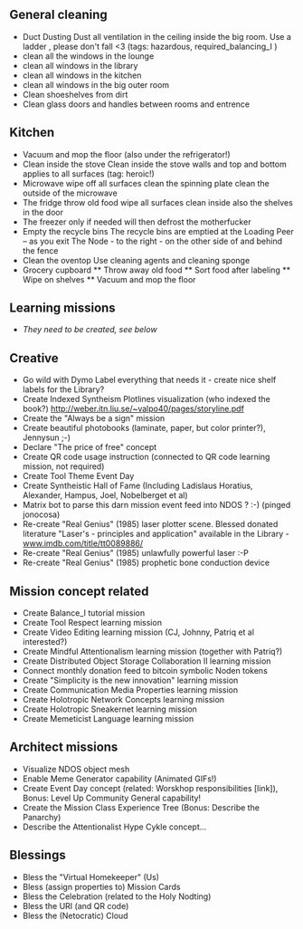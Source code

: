 ## General cleaning

* Duct Dusting
  Dust all ventilation in the ceiling inside the big room. Use a ladder , please don't fall <3
  (tags: hazardous, required_balancing_I )
* clean all the windows in the lounge
* clean all windows in the library 
* clean all windows in the kitchen 
* clean all windows in the big outer room 
* Clean shoeshelves from dirt 
* Clean glass doors and handles between rooms and entrence 

## Kitchen

* Vacuum and mop the floor (also under the refrigerator!)
* Clean inside the stove
  Clean inside the stove walls and top and bottom applies to all surfaces 
  (tag: heroic!)
* Microwave 
  wipe off all surfaces clean the spinning plate clean the outside of the microwave
* The fridge 
  throw old food 
  wipe all surfaces clean inside 
  also the shelves in the door 
* The freezer 
  only if needed will then defrost the motherfucker
* Empty the recycle bins
  The recycle bins are emptied at the Loading Peer – as you exit The Node - to the right - on the other side of and behind the fence 
* Clean the oventop
  Use cleaning agents and cleaning sponge 
* Grocery cupboard
** Throw away old food 
** Sort food after labeling 
** Wipe on shelves 
** Vacuum and mop the floor


## Learning missions

* _They need to be created, see below_


## Creative

* Go wild with Dymo
  Label everything that needs it - create nice shelf labels for the Library?
* Create Indexed Syntheism Plotlines visualization (who indexed the book?) http://weber.itn.liu.se/~valpo40/pages/storyline.pdf
* Create the "Always be a sign" mission
* Create beautiful photobooks (laminate, paper, but color printer?), Jennysun ;-)
* Declare "The price of free" concept
* Create QR code usage instruction (connected to QR code learning mission, not required)
* Create Tool Theme Event Day
* Create Syntheistic Hall of Fame (Including Ladislaus Horatius, Alexander, Hampus, Joel, Nobelberget et al)
* Matrix bot to parse this darn mission event feed into NDOS ? :-) (pinged jonocosa)
* Re-create "Real Genius" (1985) laser plotter scene. Blessed donated literature "Laser's - principles and application" available in the Library - www.imdb.com/title/tt0089886/
* Re-create "Real Genius" (1985) unlawfully powerful laser :-P
* Re-create "Real Genius" (1985) prophetic bone conduction device


## Mission concept related

* Create Balance_I tutorial mission
* Create Tool Respect learning mission
* Create Video Editing learning mission (CJ, Johnny, Patriq et al interested?)
* Create Mindful Attentionalism learning mission (together with Patriq?)
* Create Distributed Object Storage Collaboration II learning mission
* Connect monthly donation feed to bitcoin symbolic Noden tokens
* Create "Simplicity is the new innovation" learning mission
* Create Communication Media Properties learning mission
* Create Holotropic Network Concepts learning mission
* Create Holotropic Sneakernet learning mission
* Create Memeticist Language learning mission


## Architect missions

* Visualize NDOS object mesh
* Enable Meme Generator capability (Animated GIFs!)
* Create Event Day concept (related: Worskhop responsibilities [link]), Bonus: Level Up  Community General capability!
* Create the Mission Class Experience Tree (Bonus: Describe the Panarchy)
* Describe the Attentionalist Hype Cykle concept...


## Blessings

* Bless the "Virtual Homekeeper" (Us)
* Bless (assign properties to) Mission Cards
* Bless the Celebration (related to the Holy Nodting)
* Bless the URI (and QR code)
* Bless the (Netocratic) Cloud